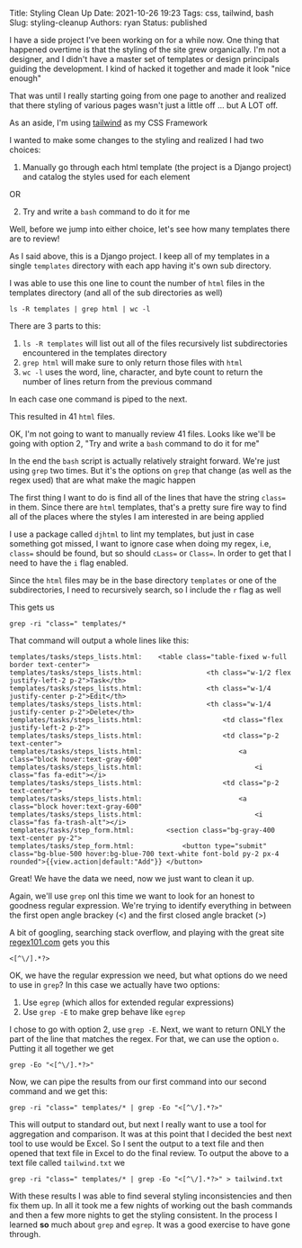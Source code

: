 Title: Styling Clean Up
Date: 2021-10-26 19:23
Tags: css, tailwind, bash
Slug: styling-cleanup
Authors: ryan
Status: published

I have a side project I've been working on for a while now. One thing that happened overtime is that the styling of the site grew organically. I'm not a designer, and I didn't have a master set of templates or design principals guiding the development. I kind of hacked it together and made it look "nice enough"

That was until I really starting going from one page to another and realized that there styling of various pages wasn't just a little off ... but A LOT off. 

As an aside, I'm using [tailwind](https://www.tailwind.com) as my CSS Framework

I wanted to make some changes to the styling and realized I had two choices:

1. Manually go through each html template (the project is a Django project) and catalog the styles used for each element

OR

2. Try and write a `bash` command to do it for me

Well, before we jump into either choice, let's see how many templates there are to review!

As I said above, this is a Django project. I keep all of my templates in a single `templates` directory with each app having it's own sub directory. 

I was able to use this one line to count the number of `html` files in the templates directory (and all of the sub directories as well)

    ls -R templates | grep html | wc -l

There are 3 parts to this: 

1. `ls -R templates` will list out all of the files recursively list subdirectories encountered in the templates directory
2. `grep html` will make sure to only return those files with `html`
3. `wc -l` uses the word, line, character, and byte count to return the number of lines return from the previous command

In each case one command is piped to the next.

This resulted in 41 `html` files. 

OK, I'm not going to want to manually review 41 files. Looks like we'll be going with option 2, "Try and write a `bash` command to do it for me"

In the end the `bash` script is actually relatively straight forward. We're just using `grep` two times. But it's the options on `grep` that change (as well as the regex used) that are what make the magic happen

The first thing I want to do is find all of the lines that have the string `class=` in them. Since there are `html` templates, that's a pretty sure fire way to find all of the places where the styles I am interested in are being applied

I use a package called `djhtml` to lint my templates, but just in case something got missed, I want to ignore case when doing my regex, i.e, `class=` should be found, but so should `cLass=` or `Class=`. In order to get that I need to have the `i` flag enabled. 

Since the `html` files may be in the base directory `templates` or one of the subdirectories, I need to recursively search, so I include the `r` flag as well

This gets us

    grep -ri "class=" templates/*


That command will output a whole lines like this:

    templates/tasks/steps_lists.html:    <table class="table-fixed w-full border text-center">
    templates/tasks/steps_lists.html:                <th class="w-1/2 flex justify-left-2 p-2">Task</th>
    templates/tasks/steps_lists.html:                <th class="w-1/4 justify-center p-2">Edit</th>
    templates/tasks/steps_lists.html:                <th class="w-1/4 justify-center p-2">Delete</th>
    templates/tasks/steps_lists.html:                    <td class="flex justify-left-2 p-2">
    templates/tasks/steps_lists.html:                    <td class="p-2 text-center">
    templates/tasks/steps_lists.html:                        <a class="block hover:text-gray-600"
    templates/tasks/steps_lists.html:                            <i class="fas fa-edit"></i>
    templates/tasks/steps_lists.html:                    <td class="p-2 text-center">
    templates/tasks/steps_lists.html:                        <a class="block hover:text-gray-600"
    templates/tasks/steps_lists.html:                            <i class="fas fa-trash-alt"></i>
    templates/tasks/step_form.html:        <section class="bg-gray-400 text-center py-2">
    templates/tasks/step_form.html:            <button type="submit" class="bg-blue-500 hover:bg-blue-700 text-white font-bold py-2 px-4 rounded">{{view.action|default:"Add"}} </button>

Great! We have the data we need, now we just want to clean it up. 

Again, we'll use `grep` onl this time we want to look for an honest to goodness regular expression. We're trying to identify everything in between the first open angle brackey (<) and the first closed angle bracket (>)

A bit of googling, searching stack overflow, and playing with the great site [regex101.com](https://regex101.com) gets you this 

    <[^\/].*?>

OK, we have the regular expression we need, but what options do we need to use in `grep`? In this case we actually have two options:

1. Use `egrep` (which allos for extended regular expressions)
2. Use `grep -E` to make grep behave like `egrep`

I chose to go with option 2, use `grep -E`. Next, we want to return ONLY the part of the line that matches the regex. For that, we can use the option `o`. Putting it all together we get

    grep -Eo "<[^\/].*?>"

Now, we can pipe the results from our first command into our second command and we get this:

    grep -ri "class=" templates/* | grep -Eo "<[^\/].*?>"

This will output to standard out, but next I really want to use a tool for aggregation and comparison. It was at this point that I decided the best next tool to use would be Excel. So I sent the output to a text file and then opened that text file in Excel to do the final review. To output the above to a text file called `tailwind.txt` we

    grep -ri "class=" templates/* | grep -Eo "<[^\/].*?>" > tailwind.txt

With these results I was able to find several styling inconsistencies and then fix them up. In all it took me a few nights of working out the bash commands and then a few more nights to get the styling consistent. In the process I learned **so** much about `grep` and `egrep`. It was a good exercise to have gone through. 